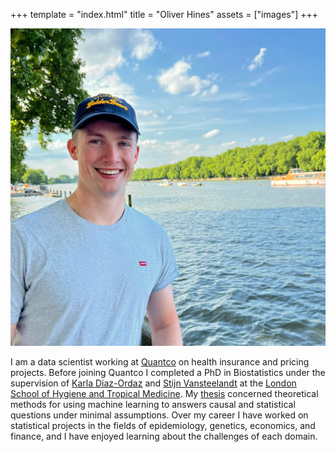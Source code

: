 +++
template = "index.html"
title = "Oliver Hines"
assets = ["images"]
+++

<img src="portrait.jpg" alt="Photo of Oliver Hines">

I am a data scientist working at [Quantco](https://www.quantco.com/) on health insurance and pricing projects.
Before joining Quantco I completed a PhD in Biostatistics under the supervision of [Karla Diaz-Ordaz](https://profiles.ucl.ac.uk/78115-karla-diaz-ordaz) and [Stijn Vansteelandt](https://ai.ugent.be/people/StijnVansteelandt.en.html) at the [London School of Hygiene and Tropical Medicine](https://www.lshtm.ac.uk/).
My [thesis](/thesis) concerned theoretical methods for using machine learning to answers causal and statistical questions under minimal assumptions.
Over my career I have worked on statistical projects in the fields of epidemiology, genetics, economics, and finance, and I have enjoyed learning about the challenges of each domain.
